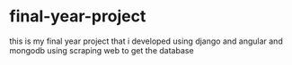# final-year-project
this is my final year project that i developed using django and angular and mongodb using scraping web to get the database
